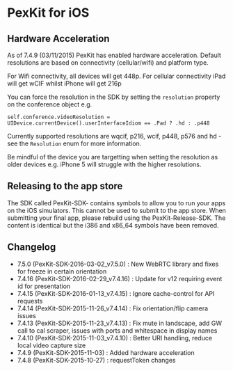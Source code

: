 # PexKit for iOS

## Hardware Acceleration

As of 7.4.9 (03/11/2015) PexKit has enabled hardware acceleration.
Default resolutions are based on connectivity (cellular/wifi) and
platform type.

For Wifi connectivity, all devices will get 448p.  For cellular
connectivity iPad will get wCIF whilst iPhone will get 216p

You can force the resolution in the SDK by setting the `resolution`
property on the conference object e.g.

    self.conference.videoResolution = UIDevice.currentDevice().userInterfaceIdiom == .Pad ? .hd : .p448

Currently supported resolutions are wqcif, p216, wcif, p448, p576 and
hd - see the `Resolution` enum for more information.

Be mindful of the device you are targetting when setting the
resolution as older devices e.g. iPhone 5 will struggle with the
higher resolutions.

## Releasing to the app store

The SDK called PexKit-SDK-<date> contains symbols to allow you to run
your apps on the iOS simulators.  This cannot be used to submit to the
app store.  When submitting your final app, please rebuild using the
PexKit-Release-SDK.  The content is identical but the i386 and x86_64
symbols have been removed.

## Changelog

 - 7.5.0 (PexKit-SDK-2016-03-02_v7.5.0) : New WebRTC library and fixes for freeze in certain orientation
 - 7.4.16 (PexKit-SDK-2016-02-29_v7.4.16) : Update for v12 requiring event id for presentation
 - 7.4.15 (PexKit-SDK-2016-01-13_v7.4.15) : Ignore cache-control for API requests
 - 7.4.14 (PexKit-SDK-2015-11-26_v7.4.14) : Fix orientation/flip camera issues
 - 7.4.13 (PexKit-SDK-2015-11-23_v7.4.13) : Fix mute in landscape, add GW call to cal scraper,
                                            issues with ports and whitespace in display names
 - 7.4.10 (PexKit-SDK-2015-11-03_v7.4.10) : Better URI handling, reduce local video capture size
 - 7.4.9  (PexKit-SDK-2015-11-03)         : Added hardware acceleration
 - 7.4.8  (PexKit-SDK-2015-10-27)         : requestToken changes
